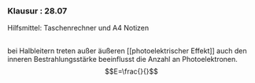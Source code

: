### Klausur : 28.07
Hilfsmittel: Taschenrechner und A4 Notizen

## 
bei Halbleitern treten außer äußeren [[photoelektrischer Effekt]] auch den inneren
Bestrahlungsstärke beeinflusst die Anzahl an Photoelektronen.
$$E=\frac{}{}$$
